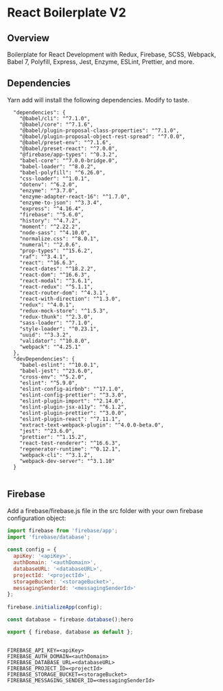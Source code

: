 # React Boilerplate V2

## Overview

Boilerplate for React Development with Redux, Firebase, SCSS, Webpack, Babel 7, Polyfill, Express, Jest, Enzyme, ESLint, Prettier, and more.

## Dependencies

Yarn add will install the following dependencies. Modify to taste.

```
  "dependencies": {
    "@babel/cli": "^7.1.0",
    "@babel/core": "^7.1.6",
    "@babel/plugin-proposal-class-properties": "^7.1.0",
    "@babel/plugin-proposal-object-rest-spread": "^7.0.0",
    "@babel/preset-env": "^7.1.6",
    "@babel/preset-react": "^7.0.0",
    "@firebase/app-types": "^0.3.2",
    "babel-core": "^7.0.0-bridge.0",
    "babel-loader": "^8.0.2",
    "babel-polyfill": "^6.26.0",
    "css-loader": "^1.0.1",
    "dotenv": "^6.2.0",
    "enzyme": "^3.7.0",
    "enzyme-adapter-react-16": "^1.7.0",
    "enzyme-to-json": "^3.3.4",
    "express": "^4.16.4",
    "firebase": "^5.6.0",
    "history": "^4.7.2",
    "moment": "^2.22.2",
    "node-sass": "^4.10.0",
    "normalize.css": "^8.0.1",
    "numeral": "^2.0.6",
    "prop-types": "^15.6.2",
    "raf": "^3.4.1",
    "react": "^16.6.3",
    "react-dates": "^18.2.2",
    "react-dom": "^16.6.3",
    "react-modal": "^3.6.1",
    "react-redux": "^5.1.1",
    "react-router-dom": "^4.3.1",
    "react-with-direction": "^1.3.0",
    "redux": "^4.0.1",
    "redux-mock-store": "^1.5.3",
    "redux-thunk": "^2.3.0",
    "sass-loader": "^7.1.0",
    "style-loader": "^0.23.1",
    "uuid": "^3.3.2",
    "validator": "^10.8.0",
    "webpack": "^4.25.1"
  },
  "devDependencies": {
    "babel-eslint": "^10.0.1",
    "babel-jest": "^23.6.0",
    "cross-env": "^5.2.0",
    "eslint": "^5.9.0",
    "eslint-config-airbnb": "^17.1.0",
    "eslint-config-prettier": "^3.3.0",
    "eslint-plugin-import": "^2.14.0",
    "eslint-plugin-jsx-a11y": "^6.1.2",
    "eslint-plugin-prettier": "^3.0.0",
    "eslint-plugin-react": "^7.11.1",
    "extract-text-webpack-plugin": "^4.0.0-beta.0",
    "jest": "^23.6.0",
    "prettier": "^1.15.2",
    "react-test-renderer": "^16.6.3",
    "regenerator-runtime": "^0.12.1",
    "webpack-cli": "^3.1.2",
    "webpack-dev-server": "^3.1.10"
  }
  
```
  
## Firebase
	
Add a firebase/firebase.js file in the src folder with your own firebase configuration object:
	
```firebase.js
import firebase from 'firebase/app';
import 'firebase/database';
	
const config = {
  apiKey: '<apiKey>',
  authDomain: '<authDomain>',
  databaseURL: '<databaseURL>',
  projectId: '<projectId>',
  storageBucket: '<storageBucket>',
  messagingSenderId: '<messagingSenderId>'
};
	
firebase.initializeApp(config);

const database = firebase.database();hero

export { firebase, database as default };
```

``` .env.development / .env.test
	
FIREBASE_API_KEY=<apiKey>
FIREBASE_AUTH_DOMAIN=<authDomain>
FIREBASE_DATABASE_URL=<databaseURL>
FIREBASE_PROJECT_ID=<projectId>
FIREBASE_STORAGE_BUCKET=<storageBucket>
FIREBASE_MESSAGING_SENDER_ID=<messagingSenderId>
	
```

